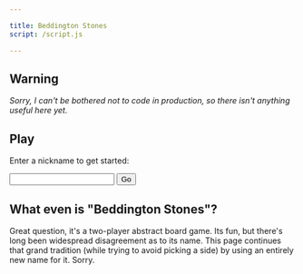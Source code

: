 ```yaml
---

title: Beddington Stones
script: /script.js

---
```


## Warning
_Sorry, I can't be bothered not to code in production, so there isn't anything useful here yet._

## Play

<div id="nickname">

Enter a nickname to get started:

<input type="text" id="nickname-text">
<button type="button" id="nickname-button" onclick="alert('Click!')">Go</button>

</div>

<div id="lobby" style="display: none;">

So, this paragraph should not display.

</div>

## What even is "Beddington Stones"?

Great question,
it's a two-player abstract board game.
Its fun,
but there's long been widespread disagreement as to its name.
This page continues that grand tradition
(while trying to avoid picking a side)
by using an entirely new name for it.
Sorry.

<script src="https://unpkg.com/peerjs@1.0.0/dist/peerjs.min.js"></script>
<script src="{{ page.script | relative_url }}"></script>
